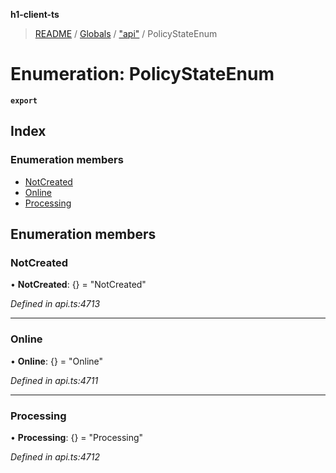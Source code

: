 **h1-client-ts**

> [README](../README.md) / [Globals](../globals.md) / ["api"](../modules/_api_.md) / PolicyStateEnum

# Enumeration: PolicyStateEnum

**`export`** 

## Index

### Enumeration members

* [NotCreated](_api_.policystateenum.md#notcreated)
* [Online](_api_.policystateenum.md#online)
* [Processing](_api_.policystateenum.md#processing)

## Enumeration members

### NotCreated

•  **NotCreated**: {} = "NotCreated"

*Defined in api.ts:4713*

___

### Online

•  **Online**: {} = "Online"

*Defined in api.ts:4711*

___

### Processing

•  **Processing**: {} = "Processing"

*Defined in api.ts:4712*
